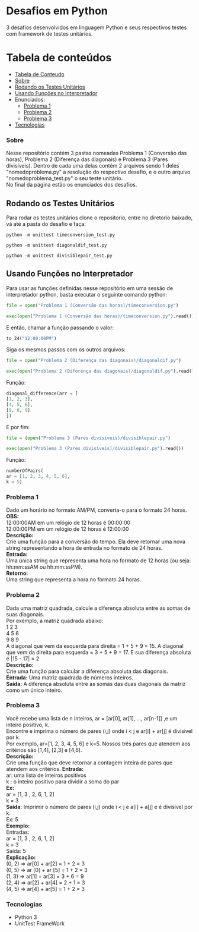 # Desafios em Python
3 desafios desenvolvidos em linguagem Python e seus respectivos testes com framework de testes unitários.

Tabela de conteúdos
=================
<!--ts-->
   * [Tabela de Conteudo](#tabela-de-conteudo)
   * [Sobre](#sobre)
   * [Rodando os Testes Unitários](#rodando_os_testes_unitarios)
   * [Usando Funções no Interpretador](#usando_funçoes_no_interpretador)
   * Enunciados:
      * [Problema 1](#Problema_1)
      * [Problema 2](#Problema_2)
      * [Problema 3](#Problema_3)   
   * [Tecnologias](#tecnologias)
<!--te-->

### Sobre

Nesse repositório contém 3 pastas nomeadas Problema 1 (Conversão das horas), Problema 2 (Diferença das diagonais) e Problema 3 (Pares divisíveis). Dentro de cada uma delas contém 2 arquivos sendo 1 deles "nomedoproblema.py" a resolução do respectivo desafio, e o outro arquivo "nomedoproblema_test.py" o seu teste unitário.    
No final da página estão os enunciados dos desafios.  

## Rodando os Testes Unitários

Para rodar os testes unitários clone o repositorio, entre no diretorio baixado, vá até a pasta do desafio e faça:
```
python -m unittest timeconversion_test.py
```
```
python -m unittest diagonaldif_test.py
```
```
python -m unittest divisiblepair_test.py
```

## Usando Funções no Interpretador

Para usar as funções definidas nesse repositório em uma sessão de interpretador python, basta executar o seguinte comando python:

```python
file = open("Problema 1 (Conversão das horas)/timeconversion.py")

exec(open("Problema 1 (Conversão das horas)/timeconversion.py").read())
```
E então, chamar a função passando o valor:

```python
to_24("12:00:00PM")
```
Siga os mesmos passos com os outros arquivos:
```python
file = open("Problema 2 (Diferença das diagonais)/diagonaldif.py")

exec(open("Problema 2 (Diferença das diagonais)/diagonaldif.py").read())
```
Função:
```python
diagonal_difference(arr = [
[1, 2, 3],
[4, 5, 6],
[9, 8, 9]
])
```
E por fim:
```python
file = (open("Problema 3 (Pares divisíveis)/divisiblepair.py")

exec(open("Problema 3 (Pares divisíveis)/divisiblepair.py").read())
```
Função:
```python
numberOfPairs(
ar = [1, 2, 3, 4, 5, 6], 
k = 5)
```

### Problema 1

Dado um horário no formato AM/PM, converta-o para o formato 24 horas.  
<b>OBS:</b>  
12:00:00AM em um relógio de 12 horas é 00:00:00    
12:00:00PM em um relógio de 12 horas é 12:00:00    
<b>Descrição:</b>  
Crie uma função para a conversão do tempo. Ela deve retornar uma nova string
representando a hora de entrada no formato de 24 horas.  
<b>Entrada:</b>  
Uma única string que representa uma hora no formato de 12 horas (ou seja:
hh:mm:ssAM ou hh:mm:ssPM).  
<b>Retorno:</b>  
Uma string que representa a hora no formato 24 horas.  

### Problema 2

Dada uma matriz quadrada, calcule a diferença absoluta entre as somas de suas
diagonais.  
Por exemplo, a matriz quadrada abaixo:  
1 2 3  
4 5 6  
9 8 9  
A diagonal que vem da esquerda para direita = 1 + 5 + 9 = 15. A diagonal que vem
da direita para esquerda = 3 + 5 + 9 = 17. E sua diferença absoluta é |15 - 17| = 2  
<b>Descrição:</b>    
Crie uma função para calcular a diferença absoluta das diagonais.  
<b>Entrada:</b> Uma matriz quadrada de números inteiros.  
<b>Saída:</b> A diferença absoluta entre as somas das duas diagonais da matriz como um
único inteiro.  

### Problema 3

Você recebe uma lista de n inteiros, ar = [ar[0], ar[1], ..., ar[n-1]] ,e um inteiro positivo, k.  
Encontre e imprima o número de pares (i,j) onde i < j e ar[i] + ar[j] é divisível por k.  
Por exemplo, ar=[1, 2, 3, 4, 5, 6] e k=5. Nossos três pares que atendem aos critérios são
[1,4], [2,3] e [4,6].  
<b>Descrição:</b>  
Crie uma função que deve retornar a contagem inteira de pares que atendem aos critérios.
<b>Entrada:</b>  
ar: uma lista de inteiros positivos  
k : o inteiro positivo para dividir a soma do par  
<b>Ex:</b>  
ar = [1, 3 , 2, 6, 1, 2]  
k = 3  
<b>Saída:</b> Imprimir o número de pares (i,j) onde i < j e a[i] + a[j] e é divisível por k.  
Ex: 5  
<b>Exemplo:</b>  
Entradas:  
ar = [1, 3 , 2, 6, 1, 2]  
k = 3  
Saída: 5  
<b>Explicação:</b>  
(0, 2) => ar[0] + ar[2] = 1 + 2 = 3  
(0, 5) => ar [0] + ar [5] = 1 + 2 = 3  
(1, 3) => ar[1] + ar[3] = 3 + 6 = 9  
(2, 4) => ar[2] + ar[4] = 2 + 1 = 3  
(4, 5) => ar[4] + ar[5] = 1 + 2 = 3  

### Tecnologias
* Python 3
* UnitTest FrameWork
